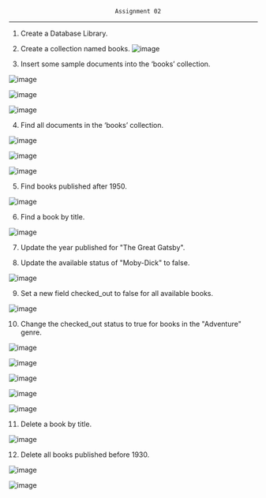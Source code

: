                                   Assignment 02
-----------------------------------------------------------------------------------------------

1. Create a Database Library.
2. Create a collection named books. 
  ![image](https://github.com/user-attachments/assets/379f397f-b35c-4289-8727-536d710cffd3)

3. Insert some sample documents into the ‘books’ collection.
 

![image](https://github.com/user-attachments/assets/4227d2ba-4e1a-45c5-9e4e-0097906f196d)


![image](https://github.com/user-attachments/assets/ac392558-a516-43ca-bb45-129d4383214f)


![image](https://github.com/user-attachments/assets/3c3781bc-099f-4a0e-933d-223ec2845fa5)



  4. Find all documents in the ‘books’ collection.

 ![image](https://github.com/user-attachments/assets/9d2cfd42-38f4-482b-ace5-f8b2e5095c9b)

 ![image](https://github.com/user-attachments/assets/86f14b31-cb72-447f-a99d-9f215b673562)

 ![image](https://github.com/user-attachments/assets/f7528f86-9202-49be-976a-047c13344977)



5. Find books published after 1950.

![image](https://github.com/user-attachments/assets/b625620c-aad8-444d-9896-f96196a26239)

6. Find a book by title.

![image](https://github.com/user-attachments/assets/9d4025b9-3607-49ab-92f4-ff1527b05a16)

7. Update the year published for "The Great Gatsby".
  
8. Update the available status of "Moby-Dick" to false.

![image](https://github.com/user-attachments/assets/a7efcadb-1866-491b-869d-51987d931a68)

9. Set a new field checked_out to false for all available books.

![image](https://github.com/user-attachments/assets/1dd8d027-ac89-4629-89b3-cbdfa4feda3e)
 
10. Change the checked_out status to true for books in the "Adventure" genre.

![image](https://github.com/user-attachments/assets/c2cd6689-15ec-4d69-943d-fa755862419d)


![image](https://github.com/user-attachments/assets/348e5373-659b-4238-be45-fb7484700dbb)


![image](https://github.com/user-attachments/assets/73a61971-453f-4914-b979-2f2caafec7cd)


![image](https://github.com/user-attachments/assets/70e36563-c0f6-4abe-9e68-6b87daf09c3a)


![image](https://github.com/user-attachments/assets/a8b1a32f-685a-4d4c-ac4a-55a1f15b7ac6)


11. Delete a book by title.

![image](https://github.com/user-attachments/assets/bd779cf4-841c-49e7-8c80-6e8764c134f3)

12. Delete all books published before 1930.

![image](https://github.com/user-attachments/assets/c6f525d6-97ab-42f4-bd74-bdd570d56c53)

![image](https://github.com/user-attachments/assets/3b93f097-d837-41e8-9e10-043c666cea44)




